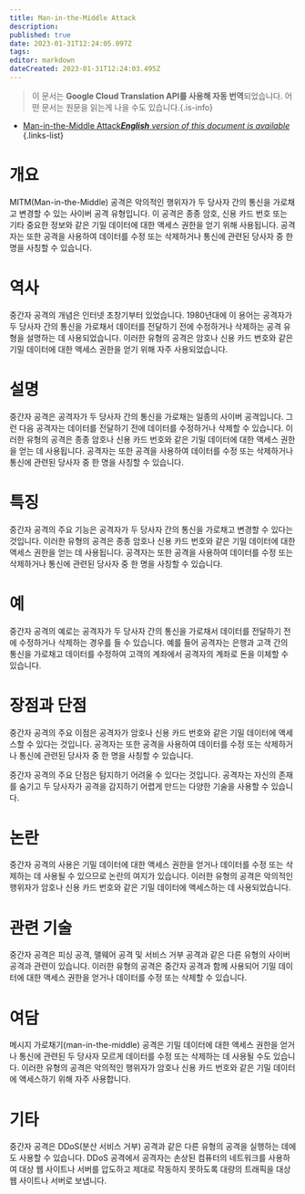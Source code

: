 ```yaml
---
title: Man-in-the-Middle Attack
description: 
published: true
date: 2023-01-31T12:24:05.097Z
tags: 
editor: markdown
dateCreated: 2023-01-31T12:24:03.495Z
---
```


> 이 문서는 **Google Cloud Translation API를 사용해 자동 번역**되었습니다.
어떤 문서는 원문을 읽는게 나을 수도 있습니다.{.is-info}

- [Man-in-the-Middle Attack***English** version of this document is available*](/en/Knowledge-base/Dictionary/man-in-the-middle-attack)
{.links-list}


# 개요
MITM(Man-in-the-Middle) 공격은 악의적인 행위자가 두 당사자 간의 통신을 가로채고 변경할 수 있는 사이버 공격 유형입니다. 이 공격은 종종 암호, 신용 카드 번호 또는 기타 중요한 정보와 같은 기밀 데이터에 대한 액세스 권한을 얻기 위해 사용됩니다. 공격자는 또한 공격을 사용하여 데이터를 수정 또는 삭제하거나 통신에 관련된 당사자 중 한 명을 사칭할 수 있습니다.

# 역사
중간자 공격의 개념은 인터넷 초창기부터 있었습니다. 1980년대에 이 용어는 공격자가 두 당사자 간의 통신을 가로채서 데이터를 전달하기 전에 수정하거나 삭제하는 공격 유형을 설명하는 데 사용되었습니다. 이러한 유형의 공격은 암호나 신용 카드 번호와 같은 기밀 데이터에 대한 액세스 권한을 얻기 위해 자주 사용되었습니다.

# 설명
중간자 공격은 공격자가 두 당사자 간의 통신을 가로채는 일종의 사이버 공격입니다. 그런 다음 공격자는 데이터를 전달하기 전에 데이터를 수정하거나 삭제할 수 있습니다. 이러한 유형의 공격은 종종 암호나 신용 카드 번호와 같은 기밀 데이터에 대한 액세스 권한을 얻는 데 사용됩니다. 공격자는 또한 공격을 사용하여 데이터를 수정 또는 삭제하거나 통신에 관련된 당사자 중 한 명을 사칭할 수 있습니다.

# 특징
중간자 공격의 주요 기능은 공격자가 두 당사자 간의 통신을 가로채고 변경할 수 있다는 것입니다. 이러한 유형의 공격은 종종 암호나 신용 카드 번호와 같은 기밀 데이터에 대한 액세스 권한을 얻는 데 사용됩니다. 공격자는 또한 공격을 사용하여 데이터를 수정 또는 삭제하거나 통신에 관련된 당사자 중 한 명을 사칭할 수 있습니다.

# 예
중간자 공격의 예로는 공격자가 두 당사자 간의 통신을 가로채서 데이터를 전달하기 전에 수정하거나 삭제하는 경우를 들 수 있습니다. 예를 들어 공격자는 은행과 고객 간의 통신을 가로채고 데이터를 수정하여 고객의 계좌에서 공격자의 계좌로 돈을 이체할 수 있습니다.

# 장점과 단점
중간자 공격의 주요 이점은 공격자가 암호나 신용 카드 번호와 같은 기밀 데이터에 액세스할 수 있다는 것입니다. 공격자는 또한 공격을 사용하여 데이터를 수정 또는 삭제하거나 통신에 관련된 당사자 중 한 명을 사칭할 수 있습니다.

중간자 공격의 주요 단점은 탐지하기 어려울 수 있다는 것입니다. 공격자는 자신의 존재를 숨기고 두 당사자가 공격을 감지하기 어렵게 만드는 다양한 기술을 사용할 수 있습니다.

# 논란
중간자 공격의 사용은 기밀 데이터에 대한 액세스 권한을 얻거나 데이터를 수정 또는 삭제하는 데 사용될 수 있으므로 논란의 여지가 있습니다. 이러한 유형의 공격은 악의적인 행위자가 암호나 신용 카드 번호와 같은 기밀 데이터에 액세스하는 데 사용되었습니다.

# 관련 기술
중간자 공격은 피싱 공격, 맬웨어 공격 및 서비스 거부 공격과 같은 다른 유형의 사이버 공격과 관련이 있습니다. 이러한 유형의 공격은 중간자 공격과 함께 사용되어 기밀 데이터에 대한 액세스 권한을 얻거나 데이터를 수정 또는 삭제할 수 있습니다.

# 여담
메시지 가로채기(man-in-the-middle) 공격은 기밀 데이터에 대한 액세스 권한을 얻거나 통신에 관련된 두 당사자 모르게 데이터를 수정 또는 삭제하는 데 사용될 수도 있습니다. 이러한 유형의 공격은 악의적인 행위자가 암호나 신용 카드 번호와 같은 기밀 데이터에 액세스하기 위해 자주 사용합니다.

# 기타
중간자 공격은 DDoS(분산 서비스 거부) 공격과 같은 다른 유형의 공격을 실행하는 데에도 사용할 수 있습니다. DDoS 공격에서 공격자는 손상된 컴퓨터의 네트워크를 사용하여 대상 웹 사이트나 서버를 압도하고 제대로 작동하지 못하도록 대량의 트래픽을 대상 웹 사이트나 서버로 보냅니다.